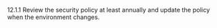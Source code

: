 12.1.1 Review the security policy at least annually and update the policy when the environment changes. 